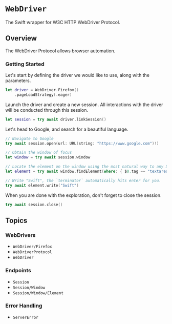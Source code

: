 # ``WebDriver``

The Swift wrapper for W3C HTTP WebDriver Protocol. 

## Overview

The WebDriver Protocol allows browser automation.


### Getting Started

Let's start by defining the driver we would like to use, along with the parameters.

```swift
let driver = WebDriver.Firefox()
    .pageLoadStrategy(.eager)
```

Launch the driver and create a new session. All interactions with the driver will be conducted through this session.

```swift
let session = try await driver.linkSession()
```

Let's head to Google, and search for a beautiful language.
```swift
// Navigate to Google
try await session.open(url: URL(string: "https://www.google.com")!)

// Obtain the window of focus
let window = try await session.window

// Locate the element on the window using the most natural way to any Swift developer.
let element = try await window.findElement(where: { $0.tag == "textarea" && $0.title == "Search" })

// Write "Swift", the `terminator` automatically hits enter for you.
try await element.write("Swift")
```

When you are done with the exploration, don't forget to close the session.
```swift
try await session.close()
```


## Topics

### WebDrivers

- ``WebDriver/Firefox``
- ``WebDriverProtocol``
- ``WebDriver``

### Endpoints

- ``Session``
- ``Session/Window``
- ``Session/Window/Element``

### Error Handling

- ``ServerError``
